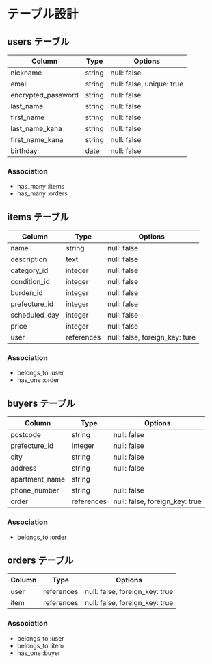 # テーブル設計

## users テーブル

| Column                | Type   | Options                   |
| --------------------- | ------ | --------------------------|
| nickname              | string | null: false               |
| email                 | string | null: false, unique: true |
| encrypted_password    | string | null: false               |
| last_name             | string | null: false               |
| first_name            | string | null: false               |
| last_name_kana        | string | null: false               |
| first_name_kana       | string | null: false               |
| birthday              | date   | null: false               |

### Association

- has_many :items
- has_many :orders


## items テーブル

| Column                | Type        | Options                        |
| --------------------- | ----------- | -------------------------------|
| name                  | string      | null: false                    |
| description           | text        | null: false                    |
| category_id           | integer     | null: false                    |
| condition_id          | integer     | null: false                    |
| burden_id             | integer     | null: false                    |
| prefecture_id         | integer     | null: false                    |
| scheduled_day         | integer     | null: false                    |
| price                 | integer     | null: false                    |
| user                  | references  | null: false, foreign_key: ture |

### Association

- belongs_to :user
- has_one :order



## buyers テーブル

| Column                | Type       | Options                        |
| --------------------- | ---------- | -------------------------------|
| postcode              | string     | null: false                    |
| prefecture_id         | integer    | null: false                    |
| city                  | string     | null: false                    |
| address               | string     | null: false                    |
| apartment_name        | string     |                                |
| phone_number          | string     | null: false                    |
| order                 | references | null: false, foreign_key: true |

### Association

- belongs_to :order



## orders テーブル

| Column                | Type       | Options                        |
| --------------------- | ---------- | -------------------------------|
| user                  | references | null: false, foreign_key: true |
| item                  | references | null: false, foreign_key: true |

### Association

- belongs_to :user
- belongs_to :item
- has_one :buyer
